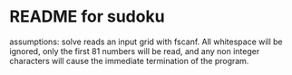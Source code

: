 # README for sudoku

assumptions: solve reads an input grid with fscanf. All whitespace will be ignored, only the first 81 numbers will be read, and any non integer characters will cause the immediate termination of the program.